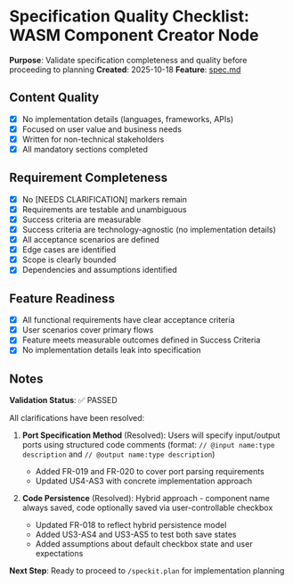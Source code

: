 # Specification Quality Checklist: WASM Component Creator Node

**Purpose**: Validate specification completeness and quality before proceeding to planning
**Created**: 2025-10-18
**Feature**: [spec.md](../spec.md)

## Content Quality

- [x] No implementation details (languages, frameworks, APIs)
- [x] Focused on user value and business needs
- [x] Written for non-technical stakeholders
- [x] All mandatory sections completed

## Requirement Completeness

- [x] No [NEEDS CLARIFICATION] markers remain
- [x] Requirements are testable and unambiguous
- [x] Success criteria are measurable
- [x] Success criteria are technology-agnostic (no implementation details)
- [x] All acceptance scenarios are defined
- [x] Edge cases are identified
- [x] Scope is clearly bounded
- [x] Dependencies and assumptions identified

## Feature Readiness

- [x] All functional requirements have clear acceptance criteria
- [x] User scenarios cover primary flows
- [x] Feature meets measurable outcomes defined in Success Criteria
- [x] No implementation details leak into specification

## Notes

**Validation Status**: ✅ PASSED

All clarifications have been resolved:

1. **Port Specification Method** (Resolved): Users will specify input/output ports using structured code comments (format: `// @input name:type description` and `// @output name:type description`)
   - Added FR-019 and FR-020 to cover port parsing requirements
   - Updated US4-AS3 with concrete implementation approach

2. **Code Persistence** (Resolved): Hybrid approach - component name always saved, code optionally saved via user-controllable checkbox
   - Updated FR-018 to reflect hybrid persistence model
   - Added US3-AS4 and US3-AS5 to test both save states
   - Added assumptions about default checkbox state and user expectations

**Next Step**: Ready to proceed to `/speckit.plan` for implementation planning
